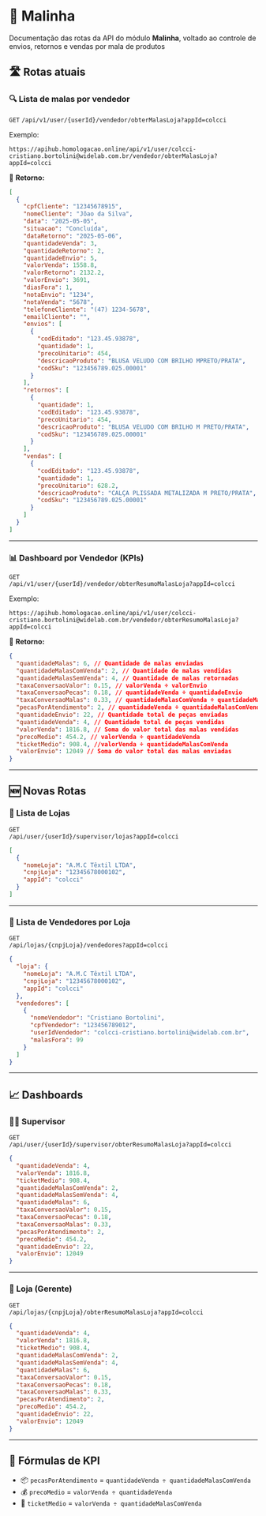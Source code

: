 # 🧳 Malinha

Documentação das rotas da API do módulo **Malinha**, voltado ao controle de envios, retornos e vendas por mala de produtos

## 🛣️ Rotas atuais

### 🔍 Lista de malas por vendedor

`GET`
`/api/v1/user/{userId}/vendedor/obterMalasLoja?appId=colcci`

Exemplo:

```
https://apihub.homologacao.online/api/v1/user/colcci-cristiano.bortolini@widelab.com.br/vendedor/obterMalasLoja?appId=colcci
```

📄 **Retorno:**

```json
[
  {
    "cpfCliente": "12345678915",
    "nomeCliente": "Jõao da Silva",
    "data": "2025-05-05",
    "situacao": "Concluída",
    "dataRetorno": "2025-05-06",
    "quantidadeVenda": 3,
    "quantidadeRetorno": 2,
    "quantidadeEnvio": 5,
    "valorVenda": 1558.8,
    "valorRetorno": 2132.2,
    "valorEnvio": 3691,
    "diasFora": 1,
    "notaEnvio": "1234",
    "notaVenda": "5678",
    "telefoneCliente": "(47) 1234-5678",
    "emailCliente": "",
    "envios": [
      {
        "codEditado": "123.45.93878",
        "quantidade": 1,
        "precoUnitario": 454,
        "descricaoProduto": "BLUSA VELUDO COM BRILHO MPRETO/PRATA",
        "codSku": "123456789.025.00001"
      }
    ],
    "retornos": [
      {
        "quantidade": 1,
        "codEditado": "123.45.93878",
        "precoUnitario": 454,
        "descricaoProduto": "BLUSA VELUDO COM BRILHO M PRETO/PRATA",
        "codSku": "123456789.025.00001"
      }
    ],
    "vendas": [
      {
        "codEditado": "123.45.93878",
        "quantidade": 1,
        "precoUnitario": 628.2,
        "descricaoProduto": "CALÇA PLISSADA METALIZADA M PRETO/PRATA",
        "codSku": "123456789.025.00001"
      }
    ]
  }
]
```

---

### 📊 Dashboard por Vendedor (KPIs)

`GET`  
`/api/v1/user/{userId}/vendedor/obterResumoMalasLoja?appId=colcci`

Exemplo:

```
https://apihub.homologacao.online/api/v1/user/colcci-cristiano.bortolini@widelab.com.br/vendedor/obterResumoMalasLoja?appId=colcci
```

📄 **Retorno:**

```json
{
  "quantidadeMalas": 6, // Quantidade de malas enviadas
  "quantidadeMalasComVenda": 2, // Quantidade de malas vendidas
  "quantidadeMalasSemVenda": 4, // Quantidade de malas retornadas
  "taxaConversaoValor": 0.15, // valorVenda ÷ valorEnvio
  "taxaConversaoPecas": 0.18, // quantidadeVenda ÷ quantidadeEnvio
  "taxaConversaoMalas": 0.33, // quantidadeMalasComVenda ÷ quantidadeMalas
  "pecasPorAtendimento": 2, // quantidadeVenda ÷ quantidadeMalasComVenda
  "quantidadeEnvio": 22, // Quantidade total de peças enviadas
  "quantidadeVenda": 4, // Quantidade total de peças vendidas
  "valorVenda": 1816.8, // Soma do valor total das malas vendidas
  "precoMedio": 454.2, // valorVenda ÷ quantidadeVenda
  "ticketMedio": 908.4, //valorVenda ÷ quantidadeMalasComVenda
  "valorEnvio": 12049 // Soma do valor total das malas enviadas
}
```

---

## 🆕 Novas Rotas

### 🏬 Lista de Lojas

`GET`  
`/api/user/{userId}/supervisor/lojas?appId=colcci`

```json
[
  {
    "nomeLoja": "A.M.C Têxtil LTDA",
    "cnpjLoja": "12345678000102",
    "appId": "colcci"
  }
]
```

---

### 👥 Lista de Vendedores por Loja

`GET`  
`/api/lojas/{cnpjLoja}/vendedores?appId=colcci`

```json
{
  "loja": {
    "nomeLoja": "A.M.C Têxtil LTDA",
    "cnpjLoja": "12345678000102",
    "appId": "colcci"
  },
  "vendedores": [
    {
      "nomeVendedor": "Cristiano Bortolini",
      "cpfVendedor": "123456789012",
      "userIdVendedor": "colcci-cristiano.bortolini@widelab.com.br",
      "malasFora": 99
    }
  ]
}
```

---

## 📈 Dashboards

### 🧑‍💼 Supervisor

`GET`  
`/api/user/{userId}/supervisor/obterResumoMalasLoja?appId=colcci`

```json
{
  "quantidadeVenda": 4,
  "valorVenda": 1816.8,
  "ticketMedio": 908.4,
  "quantidadeMalasComVenda": 2,
  "quantidadeMalasSemVenda": 4,
  "quantidadeMalas": 6,
  "taxaConversaoValor": 0.15,
  "taxaConversaoPecas": 0.18,
  "taxaConversaoMalas": 0.33,
  "pecasPorAtendimento": 2,
  "precoMedio": 454.2,
  "quantidadeEnvio": 22,
  "valorEnvio": 12049
}
```

---

### 🏪 Loja (Gerente)

`GET`  
`/api/lojas/{cnpjLoja}/obterResumoMalasLoja?appId=colcci`

```json
{
  "quantidadeVenda": 4,
  "valorVenda": 1816.8,
  "ticketMedio": 908.4,
  "quantidadeMalasComVenda": 2,
  "quantidadeMalasSemVenda": 4,
  "quantidadeMalas": 6,
  "taxaConversaoValor": 0.15,
  "taxaConversaoPecas": 0.18,
  "taxaConversaoMalas": 0.33,
  "pecasPorAtendimento": 2,
  "precoMedio": 454.2,
  "quantidadeEnvio": 22,
  "valorEnvio": 12049
}
```

---

## 🧠 Fórmulas de KPI

- 📦 `pecasPorAtendimento` = `quantidadeVenda ÷ quantidadeMalasComVenda`
- 💰 `precoMedio` = `valorVenda ÷ quantidadeVenda`
- 🧾 `ticketMedio` = `valorVenda ÷ quantidadeMalasComVenda`
